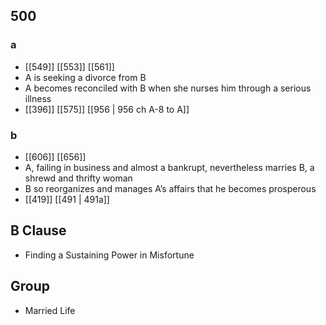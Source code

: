 ## 500
### a
- [[549]] [[553]] [[561]] 
- A is seeking a divorce from B
- A becomes reconciled with B when she nurses him through a serious illness
- [[396]] [[575]] [[956 | 956 ch A-8 to A]] 

### b
- [[606]] [[656]] 
- A, failing in business and almost a bankrupt, nevertheless marries B, a shrewd and thrifty woman
- B so reorganizes and manages A’s affairs that he becomes prosperous
- [[419]] [[491 | 491a]] 

## B Clause
- Finding a Sustaining Power in Misfortune

## Group
- Married Life

